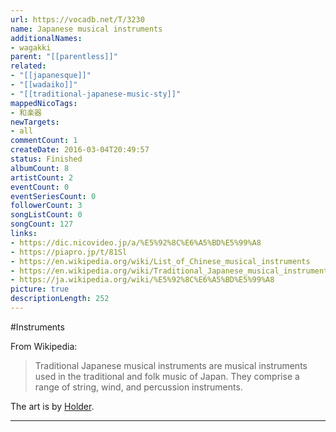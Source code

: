 ```yaml
---
url: https://vocadb.net/T/3230
name: Japanese musical instruments
additionalNames: 
- wagakki
parent: "[[parentless]]"
related:
- "[[japanesque]]"
- "[[wadaiko]]"
- "[[traditional-japanese-music-sty]]"
mappedNicoTags:
- 和楽器
newTargets:
- all
commentCount: 1
createDate: 2016-03-04T20:49:57
status: Finished
albumCount: 8
artistCount: 2
eventCount: 0
eventSeriesCount: 0
followerCount: 3
songListCount: 0
songCount: 127
links: 
- https://dic.nicovideo.jp/a/%E5%92%8C%E6%A5%BD%E5%99%A8
- https://piapro.jp/t/81Sl
- https://en.wikipedia.org/wiki/List_of_Chinese_musical_instruments
- https://en.wikipedia.org/wiki/Traditional_Japanese_musical_instruments
- https://ja.wikipedia.org/wiki/%E5%92%8C%E6%A5%BD%E5%99%A8
picture: true
descriptionLength: 252
---
```


#Instruments

From Wikipedia:
>Traditional Japanese musical instruments are musical instruments used in the traditional and folk music of Japan. They comprise a range of string, wind, and percussion instruments. 

The art is by [Holder](https://vocadb.net/Ar/33693).

---

